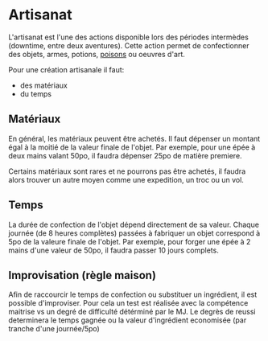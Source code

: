 # Artisanat

L'artisanat est l'une des actions disponible lors des périodes intermèdes (downtime, entre deux aventures). 
Cette action permet de confectionner des objets, armes, potions, [poisons](./poisons.md) ou oeuvres d'art.

Pour une création artisanale il faut:
  - des matériaux
  - du temps

## Matériaux
En général, les matériaux peuvent être achetés. Il faut dépenser un montant égal à la moitié de la valeur finale de l'objet. 
Par exemple, pour une épée à deux mains valant 50po, il faudra dépenser 25po de matière premiere.

Certains matériaux sont rares et ne pourrons pas être achetés, il faudra alors trouver un autre moyen comme une expedition, un troc ou un vol.

## Temps

La durée de confection de l'objet dépend directement de sa valeur. Chaque journée (de 8 heures complètes) passées à fabriquer un objet correspond à 5po de la valeure finale de l'objet.
Par exemple, pour forger une épée à 2 mains d'une  valeur de 50po, il faudra passer 10 jours complets.


## Improvisation (règle maison)
Afin de raccourcir le temps de confection ou substituer un ingrédient, il est possible d'improviser. Pour cela un test est réalisée avec la compétence maitrise vs un degré de difficulté détérminé par le MJ. Le degrès de reussi determinera le temps gagnée ou la valeur d'ingrédient economisée (par tranche d'une journée/5po)
